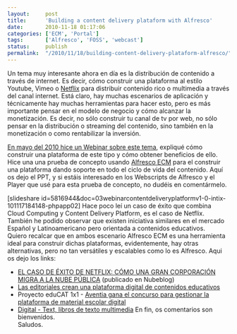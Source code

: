 ```yaml
---
layout:     post
title:      'Building a content delivery plataform with Alfresco'
date:       2010-11-18 01:17:06
categories: ['ECM', 'Portal']
tags:       ['Alfresco', 'FOSS', 'webcast']
status:     publish 
permalink:  "/2010/11/18/building-content-delivery-plataform-alfresco/"
---
```

Un tema muy interesante ahora en día es la distribución de contenido a través de internet. Es decir, cómo construir una plataforma al estilo Youtube, Vimeo o [Netflix](http://www.netflix.com/) para distribuir contenido rico o multimedia a través del canal internet.
Está claro, hay muchas escenarios de aplicación y técnicamente hay muchas herramientas para hacer esto, pero es más importante pensar en el modelo de negocio y cómo alcanzar la monetización.
Es decir, no sólo construir tu canal de tv por web, no sólo pensar en la distribución o streaming del contenido, sino también en la monetización o como rentabilizar la inversión.

[En mayo del 2010 hice un Webinar sobre este tema](http://holisticsecurity.wordpress.com/2010/01/11/webinars-ecm-bpm/), expliqué cómo construir una plataforma de este tipo y cómo obtener beneficios de ello. Hice una una prueba de concepto usando [Alfresco ECM](http://www.alfresco.com/) para el construir una plataforma dando soporte en todo el ciclo de vida del contenido.
Aquí os dejo el PPT, y si estáis interesado en los Webscripts de Alfresco y el Player que usé para esta prueba de concepto, no dudéis en comentármelo.

[slideshare id=5816944&doc=03webinarcontentdeliveryplatformv1-0-intix-101117184148-phpapp02]
Hace poco leí un caso de éxito que combina Cloud Computing y Content Delivery Platform, es el caso de Netflix.  
También he podido observar que existen iniciativa similares en el mercado Español y Latinoamericano pero orientada a contenidos educativos.  
Quiero recalcar que en ambos escenario Alfresco ECM es una herramienta ideal para construir dichas plataformas, evidentemente, hay otras alternativas, pero no tan versátiles y escalables como lo es Alfresco.
Aqui os dejo los links:
* [EL CASO DE ÉXITO DE NETFLIX: CÓMO UNA GRAN CORPORACIÓN MIGRA A LA NUBE PÚBLICA](http://www.nubeblog.com/2010/10/28/el-caso-de-exito-de-netflix-como-una-gran-corporacion-migra-a-la-nube-publica/) (publicado en Nubeblog)
* [Las editoriales crean una plataforma digital de contenidos educativos](http://www.elpais.com/articulo/sociedad/editoriales/crean/plataforma/digital/contenidos/educativos/elpepusocedu/20100314elpepusoc_3/Tes)
* Proyecto eduCAT 1x1 - [Aventia gana el concurso para gestionar la plataforma de material escolar digital](http://www.elmundo.es/elmundo/2010/08/02/barcelona/1280731375.html)
* [Digital - Text, libros de texto multimedia](http://www.digital-text.com/es/ver-contenido/quienes.htm)
En fin, os comentarios son bienvenidos.  
Saludos.
